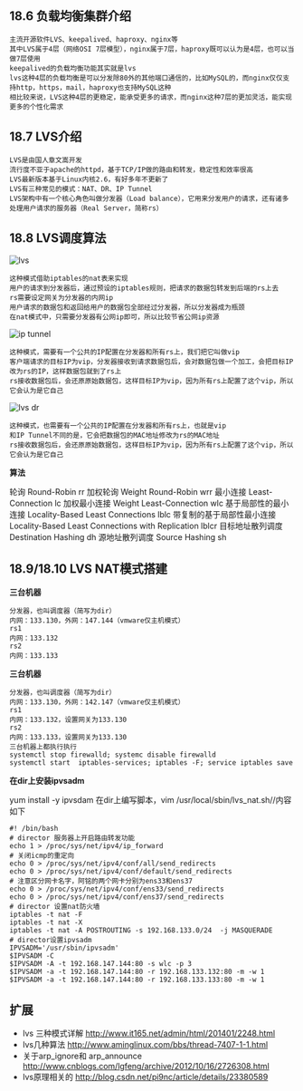 ## 18.6 负载均衡集群介绍

```
主流开源软件LVS、keepalived、haproxy、nginx等
其中LVS属于4层（网络OSI 7层模型），nginx属于7层，haproxy既可以认为是4层，也可以当做7层使用
keepalived的负载均衡功能其实就是lvs
lvs这种4层的负载均衡是可以分发除80外的其他端口通信的，比如MySQL的，而nginx仅仅支持http，https，mail，haproxy也支持MySQL这种
相比较来说，LVS这种4层的更稳定，能承受更多的请求，而nginx这种7层的更加灵活，能实现更多的个性化需求
```


## 18.7 LVS介绍

```
LVS是由国人章文嵩开发
流行度不亚于apache的httpd，基于TCP/IP做的路由和转发，稳定性和效率很高
LVS最新版本基于Linux内核2.6，有好多年不更新了
LVS有三种常见的模式：NAT、DR、IP Tunnel
LVS架构中有一个核心角色叫做分发器（Load balance），它用来分发用户的请求，还有诸多处理用户请求的服务器（Real Server，简称rs）
```

## 18.8 LVS调度算法

![lvs](https://ws1.sinaimg.cn/large/006tNc79gy1fj9kykgugsj30og0n4go2.jpg)

```
这种模式借助iptables的nat表来实现
用户的请求到分发器后，通过预设的iptables规则，把请求的数据包转发到后端的rs上去
rs需要设定网关为分发器的内网ip
用户请求的数据包和返回给用户的数据包全部经过分发器，所以分发器成为瓶颈
在nat模式中，只需要分发器有公网ip即可，所以比较节省公网ip资源
```

![ip tunnel](https://ws1.sinaimg.cn/large/006tNc79gy1fj9l08y8w9j30nc0m4mzb.jpg)

```
这种模式，需要有一个公共的IP配置在分发器和所有rs上，我们把它叫做vip
客户端请求的目标IP为vip，分发器接收到请求数据包后，会对数据包做一个加工，会把目标IP改为rs的IP，这样数据包就到了rs上
rs接收数据包后，会还原原始数据包，这样目标IP为vip，因为所有rs上配置了这个vip，所以它会认为是它自己
```

![lvs dr](https://ws1.sinaimg.cn/large/006tNc79gy1fj9l0t3g2uj30nc0kqac6.jpg)

```
这种模式，也需要有一个公共的IP配置在分发器和所有rs上，也就是vip
和IP Tunnel不同的是，它会把数据包的MAC地址修改为rs的MAC地址
rs接收数据包后，会还原原始数据包，这样目标IP为vip，因为所有rs上配置了这个vip，所以它会认为是它自己
```

**算法**

轮询 Round-Robin  rr
加权轮询 Weight Round-Robin wrr
最小连接 Least-Connection lc
加权最小连接 Weight Least-Connection wlc
基于局部性的最小连接 Locality-Based Least Connections lblc
带复制的基于局部性最小连接 Locality-Based Least Connections with Replication  lblcr
目标地址散列调度 Destination Hashing dh
源地址散列调度 Source Hashing  sh



## 18.9/18.10 LVS NAT模式搭建

**三台机器**

```
分发器，也叫调度器（简写为dir）
内网：133.130，外网：147.144（vmware仅主机模式）
rs1
内网：133.132
rs2
内网：133.133
```

**三台机器**

```
分发器，也叫调度器（简写为dir）
内网：133.130，外网：142.147（vmware仅主机模式）
rs1
内网：133.132，设置网关为133.130
rs2
内网：133.133，设置网关为133.130
三台机器上都执行执行 
systemctl stop firewalld; systemc disable firewalld
systemctl start  iptables-services; iptables -F; service iptables save 
```

**在dir上安装ipvsadm**

yum install -y ipvsdam
在dir上编写脚本，vim /usr/local/sbin/lvs_nat.sh//内容如下

```
#! /bin/bash
# director 服务器上开启路由转发功能
echo 1 > /proc/sys/net/ipv4/ip_forward
# 关闭icmp的重定向
echo 0 > /proc/sys/net/ipv4/conf/all/send_redirects
echo 0 > /proc/sys/net/ipv4/conf/default/send_redirects
# 注意区分网卡名字，阿铭的两个网卡分别为ens33和ens37
echo 0 > /proc/sys/net/ipv4/conf/ens33/send_redirects
echo 0 > /proc/sys/net/ipv4/conf/ens37/send_redirects
# director 设置nat防火墙
iptables -t nat -F
iptables -t nat -X
iptables -t nat -A POSTROUTING -s 192.168.133.0/24  -j MASQUERADE
# director设置ipvsadm
IPVSADM='/usr/sbin/ipvsadm'
$IPVSADM -C
$IPVSADM -A -t 192.168.147.144:80 -s wlc -p 3
$IPVSADM -a -t 192.168.147.144:80 -r 192.168.133.132:80 -m -w 1
$IPVSADM -a -t 192.168.147.144:80 -r 192.168.133.133:80 -m -w 1
```

## 扩展

* lvs 三种模式详解  http://www.it165.net/admin/html/201401/2248.html 
* lvs几种算法 http://www.aminglinux.com/bbs/thread-7407-1-1.html
* 关于arp_ignore和 arp_announce http://www.cnblogs.com/lgfeng/archive/2012/10/16/2726308.html
* lvs原理相关的   http://blog.csdn.net/pi9nc/article/details/23380589